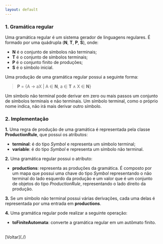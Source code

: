 ```yaml
---
layout: default
---
```


### 1. Gramática regular

Uma gramática regular é um sistema gerador de linguagens regulares. É formado por uma quádrupla (**N**, **T**, **P**, **S**), onde:

- **N** é o conjunto de símbolos não terminais;
- **T** é o conjunto de símbolos terminais;
- **P** é o conjunto finito de produções;
- **S** é o símbolo inicial.

Uma produção de uma gramática regular possui a seguinte forma:

> **P** = {A → aX \| A ∈ **N**, a ∈ **T** ∧ X ∈ **N**} 

Um símbolo não terminal pode derivar em zero ou mais passos um conjunto de símbolos terminais e não terminais.
Um símbolo terminal, como o próprio nome indica, não irá mais derivar outro símbolo.


### 2. Implementação

**1.** Uma regra de produção de uma gramática é representada pela classe **ProductionRule**, que possui os atributos:

- **terminal**: é do tipo *Symbol* e representa um símbolo terminal;
- **variable**: é do tipo *Symbol* e representa um símbolo não terminal. 

**2.** Uma gramática regular possui o atributo:

- **productions**: representa as produções da gramática. É composto por um mapa que possui uma chave do tipo *Symbol* representando o não terminal do lado esquerdo da produção e um valor que é um conjunto de objetos do tipo *ProductionRule*, representando o lado direito da produção.

**3.** Se um símbolo não terminal possui várias derivações, cada uma delas é representada por uma entrada em **productions**.

**4.** Uma gramática regular pode realizar a seguinte operação:

- **toFiniteAutomata**: converte a gramática regular em um autômato finito.

<br>
[Voltar](./)
